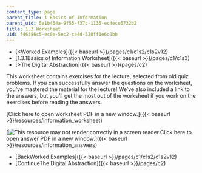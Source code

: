 ```yaml
---
content_type: page
parent_title: 1 Basics of Information
parent_uid: 5e1b464a-9f55-f37c-1135-ec4ece6732b2
title: 1.3 Worksheet
uid: f46386c5-ec0e-5ec2-ca4d-528ff1e6d0bb
---
```


*   [\<Worked Examples]({{< baseurl >}}/pages/c1/c1s2/c1s2v12)
*   [1.3.1Basics of Information Worksheet]({{< baseurl >}}/pages/c1/c1s3)
*   [\>The Digital Abstraction]({{< baseurl >}}/pages/c2)

This worksheet contains exercises for the lecture, selected from old quiz problems. If you can successfully answer the questions on the worksheet, you’ve mastered the material for the lecture! We’ve also included a link to the answers, but you’ll get the most out of the worksheet if you work on the exercises before reading the answers.

[Click here to open worksheet PDF in a new window.]({{< baseurl >}}/resources/information_worksheet)

[![This resource may not render correctly in a screen reader.](/images/inacessible.gif)Click here to open answer PDF in a new window.]({{< baseurl >}}/resources/information_answers)

*   [BackWorked Examples]({{< baseurl >}}/pages/c1/c1s2/c1s2v12)
*   [ContinueThe Digital Abstraction]({{< baseurl >}}/pages/c2)